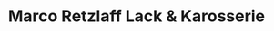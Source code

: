 ---
title: "Marco Retzlaff Lack & Karosserie"
url: /ahrensfelde/marco-retzlaff-lack-und-karosserie/
shop: Autowerkstatt
---